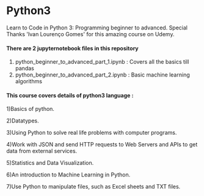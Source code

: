 # Python3
Learn to Code in Python 3: Programming beginner to advanced.
Special Thanks 'Ivan Lourenço Gomes' for this amazing course on Udemy.

#### There are 2 jupyternotebook files in this repository 
1) python_beginner_to_advanced_part_1.ipynb : Covers all the basics till pandas
2) python_beginner_to_advanced_part_2.ipynb : Basic machine learning algorithms

#### This course covers details of python3 language :
1)Basics of python.

2)Datatypes.

3)Using Python to solve real life problems with computer programs.

4)Work with JSON and send HTTP requests to Web Servers and APIs to get data from external services.

5)Statistics and Data Visualization.

6)An introduction to Machine Learning in Python.

7)Use Python to manipulate files, such as Excel sheets and TXT files.

